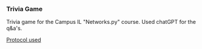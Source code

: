 ### Trivia Game

Trivia game for the Campus IL "Networks.py" course.
Used chatGPT for the q&a's.

[Protocol used](https://s3.eu-west-1.amazonaws.com/data.cyber.org.il/virtual_courses/network.py/chapter_1/protocol1.5.2.html)
